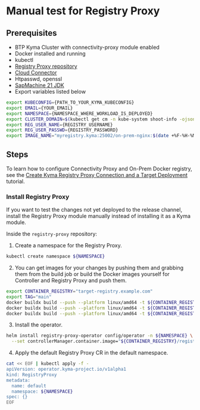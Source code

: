 # Manual test for Registry Proxy

## Prerequisites

- BTP Kyma Cluster with connectivity-proxy module enabled
- Docker installed and running
- kubectl
- [Registry Proxy repository](https://github.com/kyma-project/registry-proxy)
- [Cloud Connector](https://tools.hana.ondemand.com/#cloud)
- Htpasswd, openssl
- [SapMachine 21 JDK](https://sapmachine.io/)
- Export variables listed below

```bash
export KUBECONFIG={PATH_TO_YOUR_KYMA_KUBECONFIG}
export EMAIL={YOUR_EMAIL}
export NAMESPACE={NAMESPACE_WHERE_WORKLOAD_IS_DEPLOYED}
export CLUSTER_DOMAIN=$(kubectl get cm -n kube-system shoot-info -ojsonpath='{.data.domain}')
export REG_USER_NAME={REGISTRY_USERNAME}
export REG_USER_PASSWD={REGISTRY_PASSWORD}
export IMAGE_NAME="myregistry.kyma:25002/on-prem-nginx:$(date +%F-%H-%M)"
```

## Steps

To learn how to configure Connectivity Proxy and On-Prem Docker registry, see the [Create Kyma Registry Proxy Connection and a Target Deployment](../user/tutorials/01-10-registry-proxy-connection.md) tutorial.

### Install Registry Proxy

If you want to test the changes not yet deployed to the release channel, install the Registry Proxy module manually instead of installing it as a Kyma module.

Inside the `registry-proxy` repository:

1. Create a namespace for the Registry Proxy.

```bash
kubectl create namespace ${NAMESPACE}
```

2. You can get images for your changes by pushing them and grabbing them from the build job or build the Docker images yourself for Controller and Registry Proxy and push them.

```bash
export CONTAINER_REGISTRY="target-registry.example.com"
export TAG="main"
docker buildx build --push --platform linux/amd64 -t ${CONTAINER_REGISTRY}/registry-proxy-operator:${TAG} . -f ./components/operator/Dockerfile --build-arg=PURPOSE="dev" --build-arg=IMG_DIRECTORY="" --build-arg=IMG_VERSION="${TAG}" --build-arg=CONTAINER_REGISTRY="${CONTAINER_REGISTRY}"
docker buildx build --push --platform linux/amd64 -t ${CONTAINER_REGISTRY}/registry-proxy-controller:${TAG} . -f ./components/registry-proxy/Dockerfile
docker buildx build --push --platform linux/amd64 -t ${CONTAINER_REGISTRY}/registry-proxy-connection:${TAG} . -f ./components/connection/Dockerfile
```

3. Install the operator.

```bash
helm install registry-proxy-operator config/operator -n ${NAMESPACE} \
  --set controllerManager.container.image="${CONTAINER_REGISTRY}/registry-proxy-operator:${TAG}"
```

4. Apply the default Registry Proxy CR in the default namespace.

```bash
cat << EOF | kubectl apply -f -
apiVersion: operator.kyma-project.io/v1alpha1
kind: RegistryProxy
metadata:
  name: default
  namespace: ${NAMESPACE}
spec: {}
EOF
```
